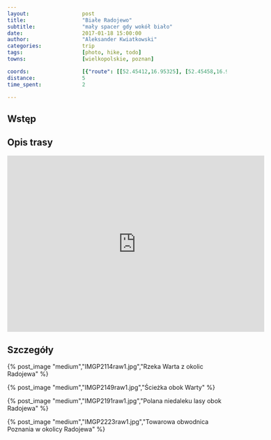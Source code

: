 ```yaml
---
layout:                 post
title:                  "Białe Radojewo"
subtitle:               "mały spacer gdy wokół biało"
date:                   2017-01-18 15:00:00
author:                 "Aleksander Kwiatkowski"
categories:             trip
tags:                   [photo, hike, todo]
towns:                  [wielkopolskie, poznan]

coords:                 [{"route": [[52.45412,16.95325], [52.45458,16.96286], [52.45454,16.96896], [52.45623,16.97664]], "type": "hike"}]
distance:               5
time_spent:             2

---
```


Wstęp
-----

Opis trasy
----------

<iframe height='405' width='590' frameborder='0' allowtransparency='true' scrolling='no' src='https://www.strava.com/activities/837601397/embed/38d4991d6f6d2b795a26d92ab7150cd16ce9265d'></iframe>

Szczegóły
---------

{% post_image "medium","IMGP2114raw1.jpg","Rzeka Warta z okolic Radojewa" %}

{% post_image "medium","IMGP2149raw1.jpg","Ścieżka obok Warty" %}

{% post_image "medium","IMGP2191raw1.jpg","Polana niedaleku lasy obok Radojewa" %}

{% post_image "medium","IMGP2223raw1.jpg","Towarowa obwodnica Poznania w okolicy Radojewa" %}
